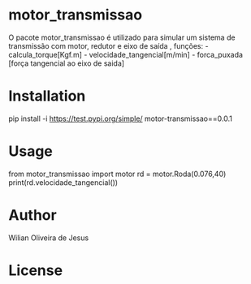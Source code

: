 # motor_transmissao
O pacote motor_transmissao é utilizado para simular um sistema de transmissão
com motor, redutor e eixo de saída , funções:
    - calcula_torque[Kgf.m]
    - velocidade_tangencial[m/min]
    - forca_puxada [força tangencial ao eixo de saida]

# Installation

pip install -i https://test.pypi.org/simple/ motor-transmissao==0.0.1

# Usage

from motor_transmissao import motor
rd = motor.Roda(0.076,40)
print(rd.velocidade_tangencial())

# Author
Wilian Oliveira de Jesus

# License
